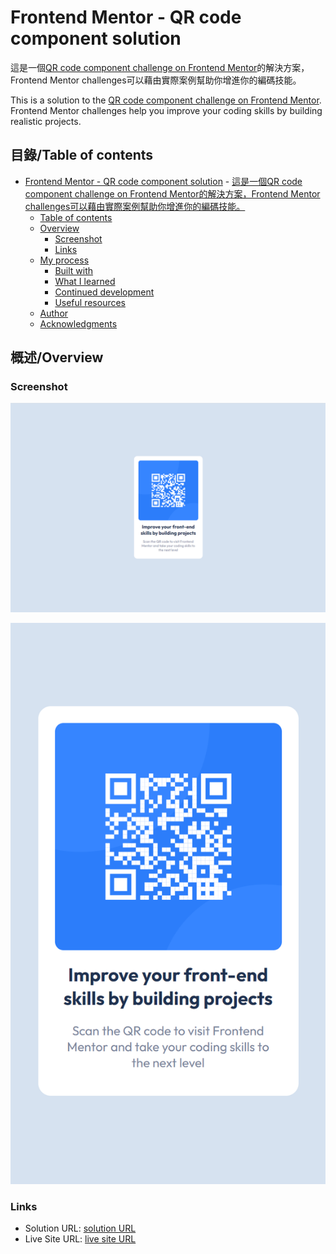 # Frontend Mentor - QR code component solution
 這是一個[QR code component challenge on Frontend Mentor](https://www.frontendmentor.io/challenges/qr-code-component-iux_sIO_H)的解決方案，Frontend Mentor challenges可以藉由實際案例幫助你增進你的編碼技能。

This is a solution to the [QR code component challenge on Frontend Mentor](https://www.frontendmentor.io/challenges/qr-code-component-iux_sIO_H). Frontend Mentor challenges help you improve your coding skills by building realistic projects. 

## 目錄/Table of contents

- [Frontend Mentor - QR code component solution](#frontend-mentor---qr-code-component-solution)
        - [這是一個QR code component challenge on Frontend Mentor的解決方案，Frontend Mentor challenges可以藉由實際案例幫助你增進你的編碼技能。](#這是一個qr-code-component-challenge-on-frontend-mentor的解決方案frontend-mentor-challenges可以藉由實際案例幫助你增進你的編碼技能)
  - [Table of contents](#table-of-contents)
  - [Overview](#overview)
    - [Screenshot](#screenshot)
    - [Links](#links)
  - [My process](#my-process)
    - [Built with](#built-with)
    - [What I learned](#what-i-learned)
    - [Continued development](#continued-development)
    - [Useful resources](#useful-resources)
  - [Author](#author)
  - [Acknowledgments](#acknowledgments)



## 概述/Overview

### Screenshot

![快照](image.png)

![快照](mobile.png)

### Links

- Solution URL: [solution URL]([https://your-solution-url.com](https://github.com/sora2919/frontendmentorChallenge/tree/main/frontendmentorChallenge/qr-code-component-main))
- Live Site URL: [live site URL]([https://your-live-site-url.com](https://sora2919.github.io/frontendmentorChallenge/frontendmentorChallenge/qr-code-component-main/))
